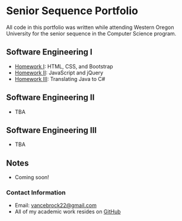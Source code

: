 # **Senior Sequence Portfolio**

All code in this portfolio was written while attending Western Oregon University for the senior sequence in the
Computer Science program.

## **Software Engineering I**
- [Homework I](https://brockv.github.io/CS460/HWK1/): HTML, CSS, and Bootstrap
- [Homework II](https://brockv.github.io/CS460/HWK2/): JavaScript and jQuery
- [Homework III](https://brockv.github.io/CS460/HWK3/): Translating Java to C#

## **Software Engineering II**
- TBA

## **Software Engineering III**
- TBA

## **Notes**
- Coming soon!

### **Contact Information**
- Email: vancebrock22@gmail.com
- All of my academic work resides on [GitHub](https://github.com/brockv)


